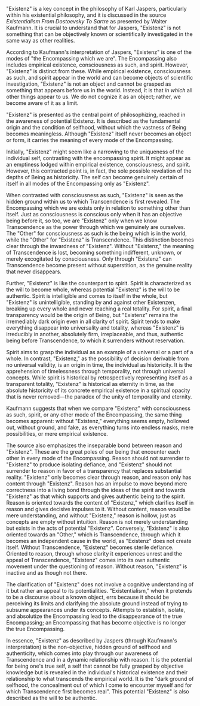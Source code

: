 "Existenz" is a key concept in the philosophy of Karl Jaspers, particularly within his existential philosophy, and it is discussed in the source _Existentialism From Dostoevsky To Sartre_ as presented by Walter Kaufmann. It is crucial to understand that for Jaspers, "Existenz" is not something that can be objectively known or scientifically investigated in the same way as other realities.

According to Kaufmann's interpretation of Jaspers, "Existenz" is one of the modes of "the Encompassing which we are". The Encompassing also includes empirical existence, consciousness as such, and spirit. However, "Existenz" is distinct from these. While empirical existence, consciousness as such, and spirit appear in the world and can become objects of scientific investigation, "Existenz" is not an object and cannot be grasped as something that appears before us in the world. Instead, it is that _in which_ all other things appear to us. We do not cognize it as an object; rather, we become aware of it as a limit.

"Existenz" is presented as the central point of philosophizing, reached in the awareness of potential Existenz. It is described as the fundamental origin and the condition of selfhood, without which the vastness of Being becomes meaningless. Although "Existenz" itself never becomes an object or form, it carries the meaning of every mode of the Encompassing.

Initially, "Existenz" might seem like a narrowing to the uniqueness of the individual self, contrasting with the encompassing spirit. It might appear as an emptiness lodged within empirical existence, consciousness, and spirit. However, this contracted point is, in fact, the sole possible revelation of the depths of Being as historicity. The self can become genuinely certain of itself in all modes of the Encompassing only as "Existenz".

When contrasted with consciousness as such, "Existenz" is seen as the hidden ground within us to which Transcendence is first revealed. The Encompassing which we are exists only in relation to something other than itself. Just as consciousness is conscious only when it has an objective being before it, so too, we are "Existenz" only when we know Transcendence as the power through which we genuinely are ourselves. The "Other" for consciousness as such is the being which is in the world, while the "Other" for "Existenz" is Transcendence. This distinction becomes clear through the inwardness of "Existenz". Without "Existenz," the meaning of Transcendence is lost, becoming something indifferent, unknown, or merely excogitated by consciousness. Only through "Existenz" can Transcendence become present without superstition, as the genuine reality that never disappears.

Further, "Existenz" is like the counterpart to spirit. Spirit is characterized as the will to become whole, whereas potential "Existenz" is the will to be authentic. Spirit is intelligible and comes to itself in the whole, but "Existenz" is unintelligible, standing by and against other Existenzen, breaking up every whole and never reaching a real totality. For spirit, a final transparency would be the origin of Being, but "Existenz" remains the irremediably dark origin even in all clarity of spirit. Spirit tends to make everything disappear into universality and totality, whereas "Existenz" is irreducibly in another, absolutely firm, irreplaceable, and thus, authentic being before Transcendence, to which it surrenders without reservation.

Spirit aims to grasp the individual as an example of a universal or a part of a whole. In contrast, "Existenz," as the possibility of decision derivable from no universal validity, is an origin in time, the individual as historicity. It is the apprehension of timelessness through temporality, not through universal concepts. While spirit is historical by retrospectively representing itself as a transparent totality, "Existenz" is historical as eternity in time, as the absolute historicity of its concrete empirical existence in a spiritual opacity that is never removed—the paradox of the unity of temporality and eternity.

Kaufmann suggests that when we compare "Existenz" with consciousness as such, spirit, or any other mode of the Encompassing, the same thing becomes apparent: without "Existenz," everything seems empty, hollowed out, without ground, and fake, as everything turns into endless masks, mere possibilities, or mere empirical existence.

The source also emphasizes the inseparable bond between reason and "Existenz". These are the great poles of our being that encounter each other in every mode of the Encompassing. Reason should not surrender to "Existenz" to produce isolating defiance, and "Existenz" should not surrender to reason in favor of a transparency that replaces substantial reality. "Existenz" only becomes clear through reason, and reason only has content through "Existenz". Reason has an impulse to move beyond mere correctness into a living bond through the ideas of the spirit and towards "Existenz" as that which supports and gives authentic being to the spirit. Reason is oriented towards the content of "Existenz," which clarifies itself in reason and gives decisive impulses to it. Without content, reason would be mere understanding, and without "Existenz," reason is hollow, just as concepts are empty without intuition. Reason is not merely understanding but exists in the acts of potential "Existenz". Conversely, "Existenz" is also oriented towards an "Other," which is Transcendence, through which it becomes an independent cause in the world, as "Existenz" does not create itself. Without Transcendence, "Existenz" becomes sterile defiance. Oriented to reason, through whose clarity it experiences unrest and the appeal of Transcendence, "Existenz" comes into its own authentic movement under the questioning of reason. Without reason, "Existenz" is inactive and as though not there.

The clarification of "Existenz" does not involve a cognitive understanding of it but rather an appeal to its potentialities. "Existentialism," when it pretends to be a discourse about a known object, errs because it should be perceiving its limits and clarifying the absolute ground instead of trying to subsume appearances under its concepts. Attempts to establish, isolate, and absolutize the Encompassing lead to the disappearance of the true Encompassing; an Encompassing that has become objective is no longer the true Encompassing.

In essence, "Existenz" as described by Jaspers (through Kaufmann's interpretation) is the non-objective, hidden ground of selfhood and authenticity, which comes into play through our awareness of Transcendence and in a dynamic relationship with reason. It is the potential for being one's true self, a self that cannot be fully grasped by objective knowledge but is revealed in the individual's historical existence and their relationship to what transcends the empirical world. It is the "dark ground of selfhood, the concealment out of which I come to encounter myself and for which Transcendence first becomes real". This potential "Existenz" is also described as the will to be authentic.